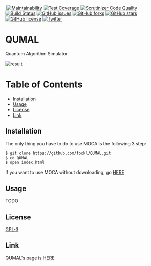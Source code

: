 i[![Maintainability](https://api.codeclimate.com/v1/badges/0a3f4bb5588013153037/maintainability)](https://codeclimate.com/github/fockl/QUMAL/maintainability)
[![Test Coverage](https://api.codeclimate.com/v1/badges/0a3f4bb5588013153037/test_coverage)](https://codeclimate.com/github/fockl/QUMAL/test_coverage)
[![Scrutinizer Code Quality](https://scrutinizer-ci.com/g/fockl/QUMAL/badges/quality-score.png?b=master)](https://scrutinizer-ci.com/g/fockl/QUMAL/?branch=master)
[![Build Status](https://scrutinizer-ci.com/g/fockl/QUMAL/badges/build.png?b=master)](https://scrutinizer-ci.com/g/fockl/QUMAL/build-status/master)
[![GitHub issues](https://img.shields.io/github/issues/fockl/QUMAL)](https://github.com/fockl/QUMAL/issues)
[![GitHub forks](https://img.shields.io/github/forks/fockl/QUMAL)](https://github.com/fockl/QUMAL/network)
[![GitHub stars](https://img.shields.io/github/stars/fockl/QUMAL)](https://github.com/fockl/QUMAL/stargazers)
[![GitHub license](https://img.shields.io/github/license/fockl/QUMAL)](https://github.com/fockl/QUMAL/blob/master/LICENSE)
[![Twitter](https://img.shields.io/twitter/url?url=https%3A%2F%2Fgithub.com%2Ffockl%2FQUMAL?style=social)](https://twitter.com/intent/tweet?text=Wow:&url=https%3A%2F%2Fgithub.com%2Ffockl%2FQUMAL)

# QUMAL

Quantum Algorithm Simulator

![result](https://user-images.githubusercontent.com/12505784/88458758-47697d00-cecb-11ea-8517-0e0a8535c5ac.gif)

# Table of Contents

- [Installation](#Installation)
- [Usage](#Usage)
- [License](#Lisence)
- [Link](#Link)


## Installation


The only thing you have to do to use MOCA is the following 3 step:

```bash
$ git clone https://github.com/fockl/QUMAL.git
$ cd QUMAL
$ open index.html
```

If you want to use MOCA without downloading, go [HERE](https://fockl.github.io/QUMAL/index.html)


## Usage


TODO


## License

[GPL-3](https://choosealicense.com/licenses/gpl-3.0/)

## Link


QUMAL's page is [HERE](https://fockl.github.io/QUMAL/index.html)

